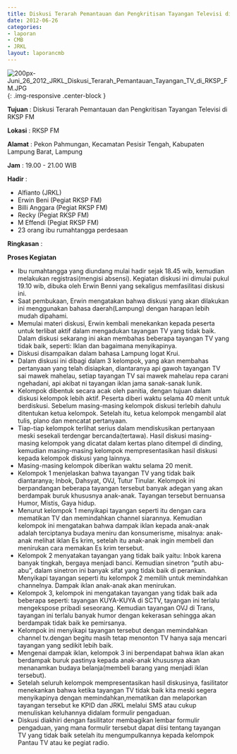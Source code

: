 ```yaml
---
title: Diskusi Terarah Pemantauan dan Pengkritisan Tayangan Televisi di RKSP FM
date: 2012-06-26
categories:
- laporan
- CMB
- JRKL
layout: laporancmb
---
```


![200px-Juni_26_2012_JRKL_Diskusi_Terarah_Pemantauan_Tayangan_TV_di_RKSP_FM.JPG](/uploads/200px-Juni_26_2012_JRKL_Diskusi_Terarah_Pemantauan_Tayangan_TV_di_RKSP_FM.JPG){: .img-responsive .center-block }	
	
**Tujuan** :	Diskusi Terarah Pemantauan dan Pengkritisan Tayangan Televisi di RKSP FM
	
**Lokasi** :	RKSP FM
	
**Alamat** : 	Pekon Pahmungan, Kecamatan Pesisir Tengah, Kabupaten Lampung Barat, Lampung
	
**Jam** :	19.00 - 21.00 WIB
	
**Hadir** :	
*	Alfianto (JRKL)
*	Erwin Beni (Pegiat RKSP FM)
*	Billi Anggara (Pegiat RKSP FM)
*	Recky (Pegiat RKSP FM)
*	M Effendi (Pegiat RKSP FM)
*	23 orang ibu rumahtangga perdesaan

**Ringkasan** :	

**Proses Kegiatan**
*	Ibu rumahtangga yang diundang mulai hadir sejak 18.45 wib, kemudian melakukan registrasi(mengisi absensi). Kegiatan diskusi ini dimulai pukul 19.10 wib, dibuka oleh Erwin Benni yang sekaligus memfasilitasi diskusi ini.
*	Saat pembukaan, Erwin mengatakan bahwa diskusi yang akan dilakukan ini menggunakan bahasa daerah(Lampung) dengan harapan lebih mudah dipahami.
*	Memulai materi diskusi, Erwin kembali menekankan kepada peserta untuk terlibat aktif dalam mengadukan tayangan TV yang tidak baik. Dalam diskusi sekarang ini akan membahas beberapa tayangan TV yang tidak baik, seperti: Iklan dan bagaimana menyikapinya.
*	Diskusi disampaikan dalam bahasa Lampung logat Krui.
*	Dalam diskusi ini dibagi dalam 3 kelompok, yang akan membahas pertanyaan yang telah disiapkan, diantaranya api gawoh tayangan TV sai mawek mahelau, setiap tayangan TV sai mawek mahelau repa carani ngehadani, api akibat ni tayangan iklan jama sanak-sanak lunik.
*	Kelompok dibentuk secara acak oleh panitia, dengan tujuan dalam diskusi kelompok lebih aktif. Peserta diberi waktu selama 40 menit untuk berdiskusi. Sebelum masing-masing kelompok diskusi terlebih dahulu ditentukan ketua kelompok. Setelah itu, ketua kelompok mengambil alat tulis, plano dan mencatat pertanyaan.
*	Tiap-tiap kelompok terlihat serius dalam mendiskusikan pertanyaan meski sesekali terdengar bercanda(tertawa). Hasil diskusi masing-masing kelompok yang dicatat dalam kertas plano ditempel di dinding, kemudian masing-masing kelompok mempresentasikan hasil diskusi kepada kelompok diskusi yang lainnya.
*	Masing-masing kelompok diberikan waktu selama 20 menit.
*	Kelompok 1 menjelaskan bahwa tayangan TV yang tidak baik diantaranya; Inbok, Dahsyat, OVJ, Tutur Tinular. Kelompok ini berpandangan beberapa tayangan tersebut banyak adegan yang akan berdampak buruk khususnya anak-anak. Tayangan tersebut bernuansa Humor, Mistis, Gaya hidup.
*	Menurut kelompok 1 menyikapi tayangan seperti itu dengan cara mematikan TV dan memindahkan channel siarannya. Kemudian kelompok ini mengatakan bahwa dampak iklan kepada anak-anak adalah terciptanya budaya meniru dan konsumerisme, misalnya: anak-anak melihat iklan Es krim, setelah itu anak-anak ingin membeli dan menirukan cara memakan Es krim tersebut.
*	Kelompok 2 menyatakan tayangan yang tidak baik yaitu: Inbok karena banyak tingkah, bergaya menjadi banci. Kemudian sinetron “putih abu-abu”, dalam sinetron ini banyak sifat yang tidak baik di perankan. Menyikapi tayangan seperti itu kelompok 2 memilih untuk memindahkan channelnya. Dampak iklan anak-anak akan menirukan.
*	Kelompok 3, kelompok ini mengatakan tayangan yang tidak baik ada beberapa seperti: tayangan KUYA-KUYA di SCTV, tayangan ini terlalu mengekspose pribadi seseorang. Kemudian tayangan OVJ di Trans, tayangan ini terlalu banyak humor dengan kekerasan sehingga akan berdampak tidak baik ke pemirsanya.
*	Kelompok ini menyikapi tayangan tersebut dengan memindahkan channel tv.dengan begitu masih tetap menonton TV hanya saja mencari tayangan yang sedikit lebih baik.
*	Mengenai dampak iklan, kelompok 3 ini berpendapat bahwa iklan akan berdampak buruk pastinya kepada anak-anak khususnya akan menanamkan budaya belanja(membeli barang yang menjadi iklan tersebut).
*	Setelah seluruh kelompok mempresentasikan hasil diskusinya, fasilitator menekankan bahwa ketika tayangan TV tidak baik kita meski segera menyikapinya dengan memindahkan,mematikan dan melaporkan tayangan tersebut ke KPID dan JRKL melalui SMS atau cukup menuliskan keluhannya didalam formulir pengaduan.
*	Diskusi diakhiri dengan fasilitator membagikan lembar formulir pengaduan, yang mana formulir tersebut dapat diisi tentang tayangan TV yang tidak baik setelah itu mengumpulkannya kepada kelompok Pantau TV atau ke pegiat radio.
